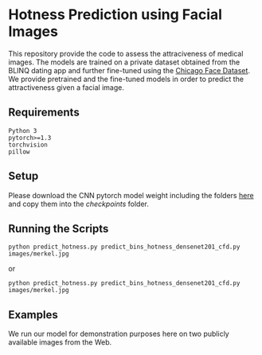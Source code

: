 # Hotness Prediction using Facial Images

This repository provide the code to assess the attraciveness of medical images.
The models are trained on a private dataset obtained from the BLINQ dating app and further fine-tuned using the [Chicago Face Dataset](https://chicagofaces.org/default/). We provide pretrained and the fine-tuned models in order to predict the attractiveness given a facial image.


## Requirements
```
Python 3
pytorch>=1.3
torchvision
pillow
```
## Setup

Please download the CNN pytorch model weight including the folders [here](https://drive.google.com/drive/folders/1T3ixZq2LFCq-tV2MOv2TD8ElHlmPR2qR?usp=sharing) and copy them into the _checkpoints_ folder. 

## Running the Scripts

`python predict_hotness.py predict_bins_hotness_densenet201_cfd.py images/merkel.jpg`

or

`python predict_hotness.py predict_bins_hotness_densenet201_cfd.py images/merkel.jpg`

## Examples

We run our model for demonstration purposes here on two publicly available images from the Web.
